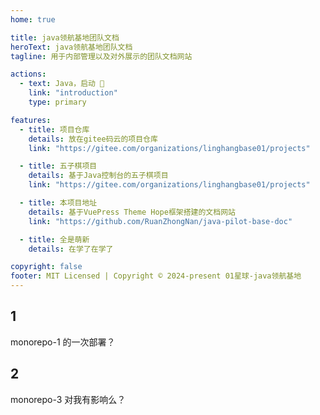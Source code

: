 ```yaml
---
home: true

title: java领航基地团队文档
heroText: java领航基地团队文档
tagline: 用于内部管理以及对外展示的团队文档网站

actions:
  - text: Java，启动 🚀
    link: "introduction"
    type: primary

features:
  - title: 项目仓库
    details: 放在gitee码云的项目仓库
    link: "https://gitee.com/organizations/linghangbase01/projects"

  - title: 五子棋项目
    details: 基于Java控制台的五子棋项目
    link: "https://gitee.com/organizations/linghangbase01/projects"

  - title: 本项目地址
    details: 基于VuePress Theme Hope框架搭建的文档网站
    link: "https://github.com/RuanZhongNan/java-pilot-base-doc"

  - title: 全是萌新
    details: 在学了在学了

copyright: false
footer: MIT Licensed | Copyright © 2024-present 01星球-java领航基地
---
```


## 1

monorepo-1 的一次部署？

## 2

monorepo-3 对我有影响么？

